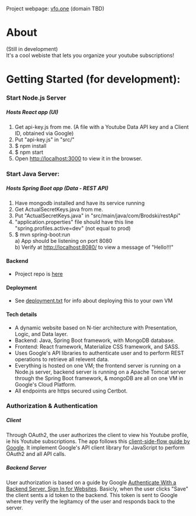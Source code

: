 Project webpage: [vfo.one](https://vfo.one) (domain TBD)

# About  

(Still in development)  
It's a cool webiste that lets you organize your youtube subscriptions!  



# Getting Started (for development):  
  
  ### Start Node.js Server  
  ##### Hosts React app (UI)  
1) Get api-key.js from me. (A file with a Youtube Data API key and a Client ID, obtained via Google)  
2) Put "api-key.js" in "src/"   
3) $ npm install   
4) $ npm start   
5) Open [http://localhost:3000](http://localhost:3000) to view it in the browser.   
  
  ### Start Java Server:  
  ##### Hosts Spring Boot app (Data - REST API)  
1) Have mongodb installed and have its service running  
2) Get ActualSecretKeys.java from me.  
3) Put "ActualSecretKeys.java" in  "src/main/java/com/Brodski/restApi"  
4) "application.properties" file should have this line "spring.profiles.active=dev" (not equal to prod)  
5) $ mvn spring-boot:run  
a) App should be listening on port 8080  
b) Verify at [http://localhost:8080/](http://localhost:8080/) to view a message of "Hello!!!"   


#### Backend  
- Project repo is [here](https://github.com/Brodski/customyoutube-backend)  

#### Deployment  

- See [deployment.txt](./deployment.txt) for info about deploying this to your own VM

#### Tech details  
- A dynamic website based on N-tier architecture with Presentation, Logic, and Data layer.  
- Backend: Java, Spring Boot framework, with MongoDB database.  
- Frontend: React framework, Materialize CSS framework, and SASS.  
- Uses Google's API libraries to authenticate user and to perform REST operations to retrieve all relevent data.
- Everything is hosted on one VM; the frontend server is running on a Node.js server, backend server is running on a Apache Tomcat server through the Spring Boot framework, & mongoDB are all on one VM in Google's Cloud Platform.  
- All endpoints are https secured using Certbot.  


### Authorization & Authentication  
##### Client  
Through OAuth2, the user authorizes the client to view his Youtube profile, ie his Youtube subscriptions. The app follows this [client-side-flow guide by Google](https://developers.google.com/youtube/v3/guides/auth/client-side-web-apps). It implement Google's API client library for JavaScript to perform OAuth2 and all API calls. 

##### Backend Server
User authorization is based on a guide by Google [Authenticate With a Backend Server, Sign In for Websites](https://developers.google.com/identity/sign-in/web/server-side-flow). Basicly, when the user clicks "Save" the client sents a id token to the backend. This token is sent to Google where they verify the legitamcy of the user and responds back to the server.


